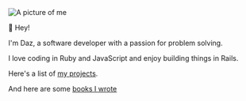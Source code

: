 <img src="/images/daz.webp" alt="A picture of me" class="daz dropshadow">

<p class="display-m">👋 Hey!</p>

I'm Daz, a software developer with a passion for problem solving.

I love coding in Ruby and JavaScript and enjoy building things in Rails.

Here's a list of [my projects](/projects).

And here are some [books I wrote](/books)